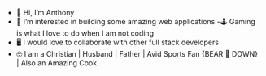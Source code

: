 - 👋 Hi, I’m Anthony
- 👀 I’m interested in building some amazing web applications
-🕹 Gaming is what I love to do when I am not coding
- 🖥 I would love to collaborate with other full stack developers
- 🤓 I am a Christian | Husband | Father | Avid Sports Fan {BEAR 🐻 DOWN} | Also an Amazing Cook

<!---
antdon73/antdon73 is a ✨ special ✨ repository because its `README.md` (this file) appears on your GitHub profile.
You can click the Preview link to take a look at your changes.
--->

